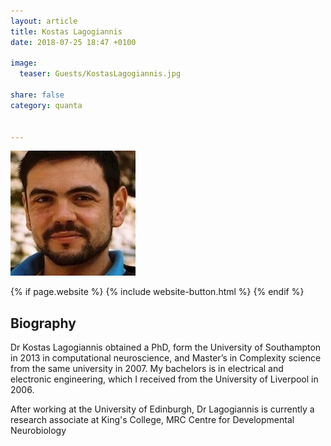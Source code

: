 ```yaml
---
layout: article
title: Kostas Lagogiannis
date: 2018-07-25 18:47 +0100

image:
  teaser: Guests/KostasLagogiannis.jpg
  
share: false
category: quanta


---
```


![personImg](/images/Guests/KostasLagogiannis.jpg)

{% if page.website %}
{% include website-button.html %}
{% endif %}


## Biography
Dr Kostas Lagogiannis obtained a PhD, form the University of Southampton
 in 2013 in computational neuroscience, and Master’s in Complexity science
  from the same university in 2007. My bachelors is in electrical and electronic engineering,
   which I received from the University of Liverpool in 2006.

After working at the University of Edinburgh, Dr Lagogiannis is currently a research associate at 
King's College, MRC Centre for Developmental Neurobiology

